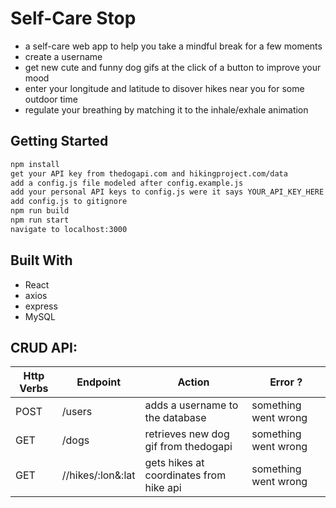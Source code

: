 # Self-Care Stop
* a self-care web app to help you take a mindful break for a few moments
* create a username
* get new cute and funny dog gifs at the click of a button to improve your mood
* enter your longitude and latitude to disover hikes near you for some outdoor time
* regulate your breathing by matching it to the inhale/exhale animation

## Getting Started
```sh
npm install
get your API key from thedogapi.com and hikingproject.com/data
add a config.js file modeled after config.example.js
add your personal API keys to config.js were it says YOUR_API_KEY_HERE
add config.js to gitignore
npm run build
npm run start
navigate to localhost:3000
```

## Built With

* React
* axios
* express
* MySQL

## CRUD API:
| Http Verbs | Endpoint           | Action                                 | Error ?            |
|------------|--------------------|----------------------------------------|--------------------|
| POST       | /users             | adds a username to the database        |something went wrong|
| GET        | /dogs              | retrieves new dog gif from thedogapi   |something went wrong|
| GET        | //hikes/:lon&:lat  | gets hikes at coordinates from hike api|something went wrong|

